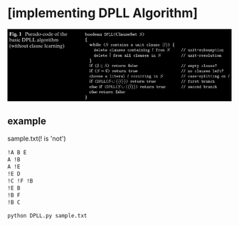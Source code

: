 # [implementing DPLL Algorithm]
![Pseudo-code](/readme/pseudocode.png)

## example
sample.txt(! is 'not')
```
!A B E
A !B
A !E
!E D
!C !F !B
!E B
!B F
!B C
```
```
python DPLL.py sample.txt
```

